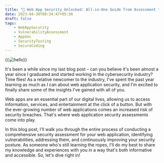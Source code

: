 ```yaml
---
title: "🔐 Web App Security Unlocked: All-in-One Guide from Assessment to Remediation 💻"
date: 2023-04-30T00:34:47+05:30
draft: false
tags: 
    - WebAppSecurity
    - VulnerabilityAssessment
    - AppSec
    - SecurityTesting
    - SecureCoding
---
```



{{<image src="/hello_there.gif" alt="hello" position="center" style="border-radius: 8px;" >}}


It's been a while since my last blog post – can you believe it's been almost a year since I graduated and started working in the cybersecurity industry? Time flies! As a relative newcomer to the industry, I've spent the past year learning as much as I can about web application security, and I'm excited to finally share some of the insights I've gained with all of you.

Web apps are an essential part of our digital lives, allowing us to access information, services, and entertainment at the click of a button. But with the ever-growing number of web applications comes an increased risk of security breaches. That's where web application security assessments come into play.


In this blog post, I'll walk you through the entire process of conducting a comprehensive security assessment for your web application, identifying vulnerabilities, addressing them, and continuously improving your security posture. As someone who's still learning the ropes, I'll do my best to share my knowledge and experiences with you in a way that's both informative and accessible. So, let's dive right in!


